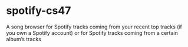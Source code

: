 # spotify-cs47
A song browser for Spotify tracks coming from your recent top tracks (if you own a Spotify account) or for Spotify tracks coming from a certain album’s tracks
